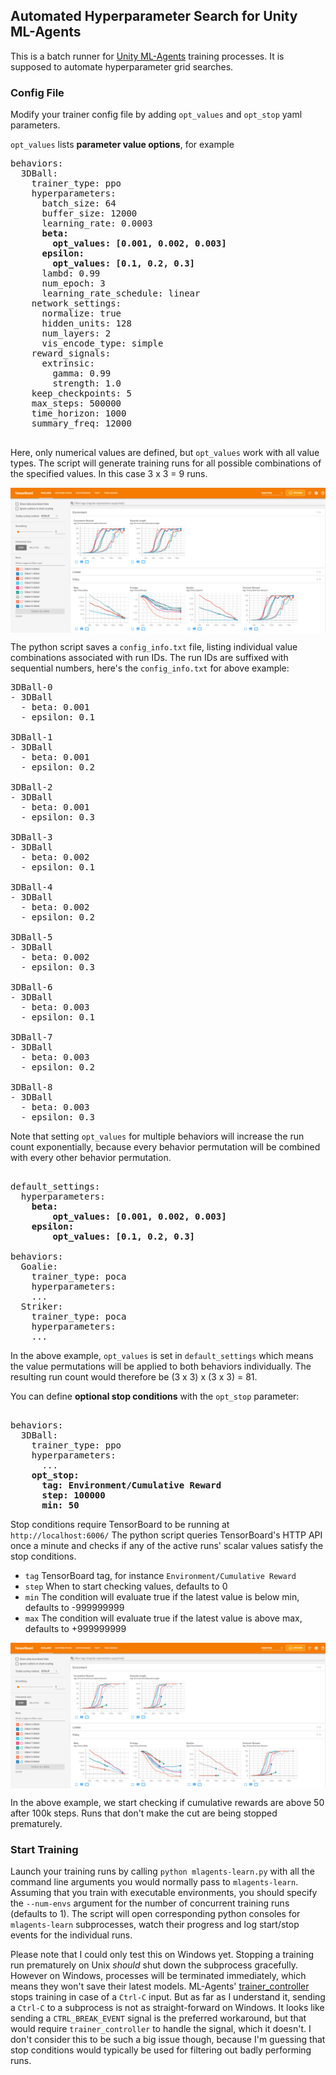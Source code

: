 

## Automated Hyperparameter Search for Unity ML-Agents

This is a batch runner for [Unity ML-Agents](https://github.com/Unity-Technologies/ml-agents/) training processes. It is supposed to automate hyperparameter grid searches.

### Config File
Modify your trainer config file by adding `opt_values` and `opt_stop` yaml parameters.

`opt_values` lists **parameter value options**, for example
<pre>
behaviors:
  3DBall:
    trainer_type: ppo
    hyperparameters:
      batch_size: 64
      buffer_size: 12000
      learning_rate: 0.0003
      <b>beta:
        opt_values: [0.001, 0.002, 0.003]
      epsilon:
        opt_values: [0.1, 0.2, 0.3]</b>
      lambd: 0.99
      num_epoch: 3
      learning_rate_schedule: linear
    network_settings:
      normalize: true
      hidden_units: 128
      num_layers: 2
      vis_encode_type: simple
    reward_signals:
      extrinsic:
        gamma: 0.99
        strength: 1.0
    keep_checkpoints: 5
    max_steps: 500000
    time_horizon: 1000
    summary_freq: 12000

</pre>
Here, only numerical values are defined, but `opt_values` work with all value types.
The script will generate training runs for all possible combinations of the specified values. In this case 3 x 3 = 9 runs.  

<img src="images/ball_values.png" align="middle"/>  

The python script saves a `config_info.txt` file, listing individual value combinations associated with run IDs. The run IDs are suffixed with sequential numbers, here's the `config_info.txt` for above example:
<pre>
3DBall-0
- 3DBall
  - beta: 0.001
  - epsilon: 0.1

3DBall-1
- 3DBall
  - beta: 0.001
  - epsilon: 0.2

3DBall-2
- 3DBall
  - beta: 0.001
  - epsilon: 0.3

3DBall-3
- 3DBall
  - beta: 0.002
  - epsilon: 0.1

3DBall-4
- 3DBall
  - beta: 0.002
  - epsilon: 0.2

3DBall-5
- 3DBall
  - beta: 0.002
  - epsilon: 0.3

3DBall-6
- 3DBall
  - beta: 0.003
  - epsilon: 0.1

3DBall-7
- 3DBall
  - beta: 0.003
  - epsilon: 0.2

3DBall-8
- 3DBall
  - beta: 0.003
  - epsilon: 0.3
</pre>

Note that setting `opt_values` for multiple behaviors will increase the run count exponentially, because every behavior permutation will be combined with every other behavior permutation.
<pre> 
default_settings:
  hyperparameters:
    <b>beta:
        opt_values: [0.001, 0.002, 0.003]
    epsilon:
        opt_values: [0.1, 0.2, 0.3]</b>

behaviors:
  Goalie:
    trainer_type: poca
    hyperparameters:
    ...
  Striker:
    trainer_type: poca
    hyperparameters:
    ...
</pre>
In the above example, `opt_values` is set in `default_settings` which means the value permutations will be applied to both behaviors individually. The resulting run count would therefore be (3 x 3) x (3 x 3) = 81.


You can define **optional stop conditions** with the `opt_stop` parameter:
<pre> 
behaviors:
  3DBall:
    trainer_type: ppo
    hyperparameters:
      ...
    <b>opt_stop:
      tag: Environment/Cumulative Reward
      step: 100000
      min: 50</b>
</pre>
Stop conditions require TensorBoard to be running at `http://localhost:6006/` The python script queries TensorBoard's HTTP API once a minute and checks if any of the active runs' scalar values satisfy the stop conditions.
* `tag` TensorBoard tag, for instance `Environment/Cumulative Reward`
* `step` When to start checking values, defaults to 0
* `min` The condition will evaluate true if the latest value is below min, defaults to -999999999
* `max` The condition will evaluate true if the latest value is above max, defaults to +999999999  

<img src="images/ball_stop.png" align="middle"/>  

In the above example, we start checking if cumulative rewards are above 50 after 100k steps. Runs that don't make the cut are being stopped prematurely.

### Start Training

Launch your training runs by calling `python mlagents-learn.py` with all the command line arguments you would normally pass to `mlagents-learn`. Assuming that you train with executable environments, you should specify the `--num-envs` argument for the number of concurrent training runs (defaults to 1). The script will open corresponding python consoles for `mlagents-learn` subprocesses, watch their progress and log start/stop events for the individual runs.

Please note that I could only test this on Windows yet. Stopping a training run prematurely on Unix *should* shut down the subprocess gracefully. However on Windows, processes will be terminated immediately, which means they won't save their latest models. ML-Agents' [trainer_controller](https://github.com/Unity-Technologies/ml-agents/blob/main/ml-agents/mlagents/trainers/trainer_controller.py) stops training in case of a `Ctrl-C` input. But as far as I understand it, sending a `Ctrl-C` to a subprocess is not as straight-forward on Windows. It looks like sending a `CTRL_BREAK_EVENT` signal is the preferred workaround, but that would require `trainer_controller` to handle the signal, which it doesn't. I don't consider this to be such a big issue though, because I'm guessing that stop conditions would typically be used for filtering out badly performing runs.